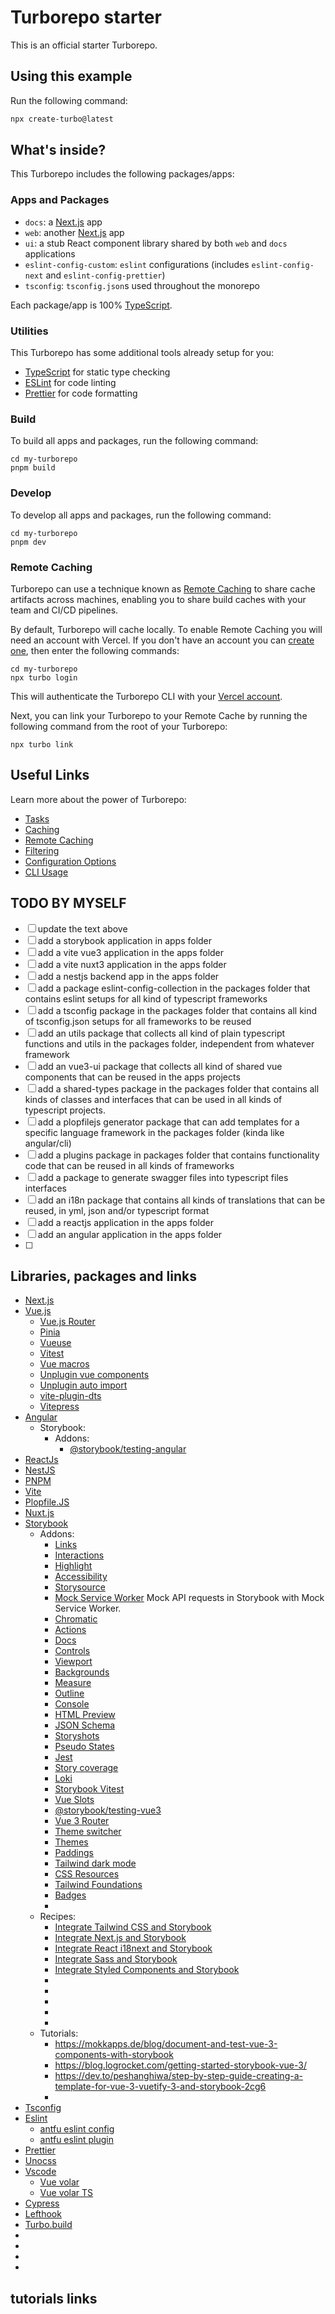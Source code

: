 # Turborepo starter

This is an official starter Turborepo.

## Using this example

Run the following command:

```sh
npx create-turbo@latest
```

## What's inside?

This Turborepo includes the following packages/apps:

### Apps and Packages

- `docs`: a [Next.js](https://nextjs.org/) app
- `web`: another [Next.js](https://nextjs.org/) app
- `ui`: a stub React component library shared by both `web` and `docs` applications
- `eslint-config-custom`: `eslint` configurations (includes `eslint-config-next` and `eslint-config-prettier`)
- `tsconfig`: `tsconfig.json`s used throughout the monorepo

Each package/app is 100% [TypeScript](https://www.typescriptlang.org/).

### Utilities

This Turborepo has some additional tools already setup for you:

- [TypeScript](https://www.typescriptlang.org/) for static type checking
- [ESLint](https://eslint.org/) for code linting
- [Prettier](https://prettier.io) for code formatting

### Build

To build all apps and packages, run the following command:

```
cd my-turborepo
pnpm build
```

### Develop

To develop all apps and packages, run the following command:

```
cd my-turborepo
pnpm dev
```

### Remote Caching

Turborepo can use a technique known as [Remote Caching](https://turbo.build/repo/docs/core-concepts/remote-caching) to share cache artifacts across machines, enabling you to share build caches with your team and CI/CD pipelines.

By default, Turborepo will cache locally. To enable Remote Caching you will need an account with Vercel. If you don't have an account you can [create one](https://vercel.com/signup), then enter the following commands:

```
cd my-turborepo
npx turbo login
```

This will authenticate the Turborepo CLI with your [Vercel account](https://vercel.com/docs/concepts/personal-accounts/overview).

Next, you can link your Turborepo to your Remote Cache by running the following command from the root of your Turborepo:

```
npx turbo link
```

## Useful Links

Learn more about the power of Turborepo:

- [Tasks](https://turbo.build/repo/docs/core-concepts/monorepos/running-tasks)
- [Caching](https://turbo.build/repo/docs/core-concepts/caching)
- [Remote Caching](https://turbo.build/repo/docs/core-concepts/remote-caching)
- [Filtering](https://turbo.build/repo/docs/core-concepts/monorepos/filtering)
- [Configuration Options](https://turbo.build/repo/docs/reference/configuration)
- [CLI Usage](https://turbo.build/repo/docs/reference/command-line-reference)

## TODO BY MYSELF

- [ ] update the text above
- [ ] add a storybook application in apps folder
- [ ] add a vite vue3 application in the apps folder
- [ ] add a vite nuxt3 application in the apps folder
- [ ] add a nestjs backend app in the apps folder
- [ ] add a package eslint-config-collection in the packages folder that contains eslint setups for all kind of typescript frameworks
- [ ] add a tsconfig package in the packages folder that contains all kind of tsconfig.json setups for all frameworks to be reused
- [ ] add an utils package that collects all kind of plain typescript functions and utils in the packages folder, independent from whatever framework
- [ ] add an vue3-ui package that collects all kind of shared vue components that can be reused in the apps projects
- [ ] add a shared-types package in the packages folder that contains all kinds of classes and interfaces that can be used in all kinds of typescript projects.
- [ ] add a plopfilejs generator package that can add templates for a specific language framework in the packages folder (kinda like angular/cli)
- [ ] add a plugins package in packages folder that contains functionality code that can be reused in all kinds of frameworks
- [ ] add a package to generate swagger files into typescript files interfaces
- [ ] add an i18n package that contains all kinds of translations that can be reused, in yml, json and/or typescript format
- [ ] add a reactjs application in the apps folder
- [ ] add an angular application in the apps folder
- [ ] 

## Libraries, packages and links

- [Next.js](https://nextjs.org/)
- [Vue.js](https://vuejs.org/)
  - [Vue.js Router](https://router.vuejs.org/)
  - [Pinia](https://pinia.vuejs.org/)
  - [Vueuse](https://vueuse.org/)
  - [Vitest](https://vitest.dev/)
  - [Vue macros](https://github.com/vue-macros/vue-macros)
  - [Unplugin vue components](https://github.com/unplugin/unplugin-vue-components)
  - [Unplugin auto import](https://github.com/unplugin/unplugin-auto-import)
  - [vite-plugin-dts](https://www.npmjs.com/package/vite-plugin-dts#vite-plugin-dts)
  - [Vitepress](https://vitepress.dev/)
- [Angular](https://angular.io/cli)
  - Storybook:
    - Addons:
      - [@storybook/testing-angular](https://storybook.js.org/addons/@storybook/testing-angular)
- [ReactJs](https://react.dev/)
- [NestJS](https://nestjs.com/)
- [PNPM](https://pnpm.io/)
- [Vite](https://vitejs.dev/)
- [Plopfile.JS](https://plopjs.com/)
- [Nuxt.js]()
- [Storybook](https://storybook.js.org/)
  - Addons:
    - [Links](https://storybook.js.org/addons/@storybook/addon-links)
    - [Interactions](https://storybook.js.org/addons/@storybook/addon-interactions)
    - [Highlight](https://storybook.js.org/addons/@storybook/addon-highlight)
    - [Accessibility](https://storybook.js.org/addons/@storybook/addon-a11y)
    - [Storysource](https://storybook.js.org/addons/@storybook/addon-storysource)
    - [Mock Service Worker](https://storybook.js.org/addons/msw-storybook-addon) Mock API requests in Storybook with Mock Service Worker.
    - [Chromatic](https://storybook.js.org/addons/chromatic)
    - [Actions](https://storybook.js.org/addons/@storybook/addon-actions)
    - [Docs](https://storybook.js.org/addons/@storybook/addon-docs)
    - [Controls](https://storybook.js.org/addons/@storybook/addon-controls)
    - [Viewport](https://storybook.js.org/addons/@storybook/addon-viewport)
    - [Backgrounds](https://storybook.js.org/addons/@storybook/addon-backgrounds)
    - [Measure](https://storybook.js.org/addons/@storybook/addon-measure)
    - [Outline](https://storybook.js.org/addons/@storybook/addon-outline)
    - [Console](https://storybook.js.org/addons/@storybook/addon-console)
    - [HTML Preview](https://storybook.js.org/addons/@whitespace/storybook-addon-html)
    - [JSON Schema](https://storybook.js.org/addons/@kickstartds/storybook-addon-jsonschema)
    - [Storyshots](https://storybook.js.org/addons/@storybook/addon-storyshots)
    - [Pseudo States](https://storybook.js.org/addons/storybook-addon-pseudo-states)
    - [Jest](https://storybook.js.org/addons/@storybook/addon-jest)
    - [Story coverage](https://storybook.js.org/addons/@storybook/addon-coverage)
    - [Loki](https://storybook.js.org/addons/loki)
    - [Storybook Vitest](https://storybook.js.org/addons/storybook_vitest_addon)
    - [Vue Slots](https://storybook.js.org/addons/storybook-addon-vue-slots)
    - [@storybook/testing-vue3](https://storybook.js.org/addons/@storybook/testing-vue3)
    - [Vue 3 Router](https://storybook.js.org/addons/storybook-vue3-router)
    - [Theme switcher](https://storybook.js.org/addons/storybook-addon-themes)
    - [Themes](https://storybook.js.org/addons/@storybook/addon-themes)
    - [Paddings](https://storybook.js.org/addons/storybook-addon-paddings)
    - [Tailwind dark mode](https://storybook.js.org/addons/storybook-tailwind-dark-mode)
    - [CSS Resources](https://storybook.js.org/addons/@storybook/addon-cssresources)
    - [Tailwind Foundations](https://storybook.js.org/addons/storybook-tailwind-foundations)
    - [Badges](https://storybook.js.org/addons/@geometricpanda/storybook-addon-badges)
    - []()
  - Recipes:
    - [Integrate Tailwind CSS and Storybook](https://storybook.js.org/recipes/tailwindcss)
    - [Integrate Next.js and Storybook](https://storybook.js.org/recipes/next)
    - [Integrate React i18next and Storybook](https://storybook.js.org/recipes/react-i18next)
    - [Integrate Sass and Storybook](https://storybook.js.org/recipes/sass)
    - [Integrate Styled Components and Storybook](https://storybook.js.org/recipes/styled-components)
    - []()
    - []()
    - []()
    - []()
    - []()
  - Tutorials:
    - https://mokkapps.de/blog/document-and-test-vue-3-components-with-storybook
    - https://blog.logrocket.com/getting-started-storybook-vue-3/
    - https://dev.to/peshanghiwa/step-by-step-guide-creating-a-template-for-vue-3-vuetify-3-and-storybook-2cg6
    - 
- [Tsconfig]()
- [Eslint](https://eslint.org/)
  - [antfu eslint config](https://github.com/antfu/eslint-config)
  - [antfu eslint plugin](https://github.com/antfu/eslint-plugin-antfu)
- [Prettier](https://prettier.io/)
- [Unocss](https://github.com/unocss/unocss)
- [Vscode](https://code.visualstudio.com/)
  - [Vue volar](https://marketplace.visualstudio.com/items?itemName=Vue.volar)
  - [Vue volar TS](https://marketplace.visualstudio.com/items?itemName=Vue.vscode-typescript-vue-plugin)
- [Cypress](https://www.cypress.io/)
- [Lefthook](https://github.com/evilmartians/lefthook)
- [Turbo.build](https://turbo.build/)
- []()
- []()
- []()
- []()

## tutorials links


